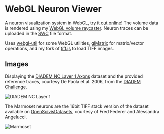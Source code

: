 # WebGL Neuron Viewer

A neuron visualization system in WebGL, [try it out online!](https://www.willusher.io/webgl-neuron/)
The volume data
is rendered using my [WebGL volume raycaster](https://github.com/Twinklebear/webgl-volume-raycaster/).
Neuron traces can be uploaded in the [SWC](http://research.mssm.edu/cnic/swc.html) file format.

Uses [webgl-util](https://github.com/Twinklebear/webgl-util) for some WebGL
utilities, [glMatrix](http://glmatrix.net/) for matrix/vector operations,
and my fork of [tiff.js](https://github.com/Twinklebear/tiff.js) to load TIFF images.

## Images

Displaying the [DIADEM NC Layer 1 Axons](http://diademchallenge.org/neocortical_layer_1_axons_readme.html)
dataset and the provided reference traces, courtesy De Paola et al. 2006,
from the [DIADEM Challenge](http://diademchallenge.org/).

![DIADEM NC Layer 1](https://i.imgur.com/SOBDrRD.png)

The Marmoset neurons are the 16bit TIFF stack version of the dataset available
on [OpenScivisDatasets](http://sci.utah.edu/~klacansky/cdn/open-scivis-datasets/marmoset_neurons/),
courtesy of Fred Federer and Alessandra Angelucci.

![Marmoset](https://i.imgur.com/bXMjno0.png)

